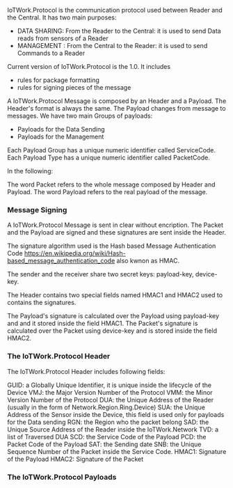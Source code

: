 

IoTWork.Protocol is the communication protocol used between Reader and the Central.
It has two main purposes:

* DATA SHARING: From the Reader to the Central: it is used to send Data reads from sensors of a Reader
* MANAGEMENT  : From the Central to the Reader: it is used to send Commands to a Reader

Current version of IoTWork.Protocol is the 1.0. It includes 

* rules for package formatting
* rules for signing pieces of the message

A IoTWork.Protocol Message is composed by an Header and a Payload.
The Header's format is always the same. The Payload changes from message to messages.
We have two main Groups of payloads:

* Payloads for the Data Sending
* Payloads for the Management

Each Payload Group has a unique numeric identifier called ServiceCode.
Each Payload Type has a unique numeric identifier called PacketCode.


In the following:

The word Packet refers to the whole message composed by Header and Payload.
The word Payload refers to the real payload of the message.

### Message Signing

A IoTWork.Protocol Message is sent in clear without encription.
The Packet and the Payload are signed and these signatures are sent inside the Header.

The signature algorithm used is the Hash based Message Authentication Code
https://en.wikipedia.org/wiki/Hash-based_message_authentication_code
also kwnon as HMAC.

The sender and the receiver share two secret keys: payload-key, device-key.

The Header contains two special fields named HMAC1 and HMAC2 used to contains the signatures.

The Payload's signature is calculated over the Payload using payload-key and and it stored inside the field HMAC1.
The Packet's signature is calculated over the Packet using device-key and is stored inside the field HMAC2.


### The IoTWork.Protocol Header

The IoTWork.Protocol Header includes following fields:

GUID: a Globally Unique Identifier, it is unique inside the lifecycle of the Device
VMJ: the Major Version Number of the Protocol
VMM: the Minor Version Number of the Protocol
DUA: the Unique Address of the Reader (usually in the form of Network.Region.Ring.Device)
SUA: the Unique Address of the Sensor inside the Device, this field is used only for payloads for the Data sending
RGN: the Region who the packet belong
SAD: the Unique Source Address of the Reader inside the IoTWork.Network 
TVD: a list of Traversed DUA
SCD: the Service Code of the Payload
PCD: the Packet Code of the Payload
SAT: the Sending date
SNB: the Unique Sequence Number of the Packet inside the Service Code.
HMAC1: Signature of the Payload
HMAC2: Signature of the Packet

### The IoTWork.Protocol Payloads




